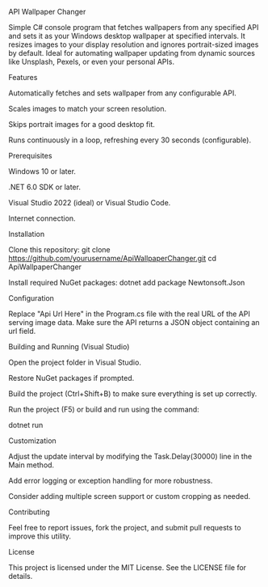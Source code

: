API Wallpaper Changer

Simple C# console program that fetches wallpapers from any specified API and sets it as your Windows desktop wallpaper at specified intervals. It resizes images to your display resolution and ignores portrait-sized images by default. Ideal for automating wallpaper updating from dynamic sources like Unsplash, Pexels, or even your personal APIs.

Features

Automatically fetches and sets wallpaper from any configurable API.

Scales images to match your screen resolution.

Skips portrait images for a good desktop fit.

Runs continuously in a loop, refreshing every 30 seconds (configurable).

Prerequisites

Windows 10 or later.

.NET 6.0 SDK or later.

Visual Studio 2022 (ideal) or Visual Studio Code.

Internet connection.

Installation

Clone this repository:
git clone https://github.com/yourusername/ApiWallpaperChanger.git
cd ApiWallpaperChanger

Install required NuGet packages:
dotnet add package Newtonsoft.Json

Configuration

Replace "Api Url Here" in the Program.cs file with the real URL of the API serving image data. Make sure the API returns a JSON object containing an url field.

Building and Running (Visual Studio)

Open the project folder in Visual Studio.

Restore NuGet packages if prompted.

Build the project (Ctrl+Shift+B) to make sure everything is set up correctly.

Run the project (F5) or build and run using the command:

dotnet run

Customization

Adjust the update interval by modifying the Task.Delay(30000) line in the Main method.

Add error logging or exception handling for more robustness.

Consider adding multiple screen support or custom cropping as needed.

Contributing

Feel free to report issues, fork the project, and submit pull requests to improve this utility.

License

This project is licensed under the MIT License. See the LICENSE file for details.
